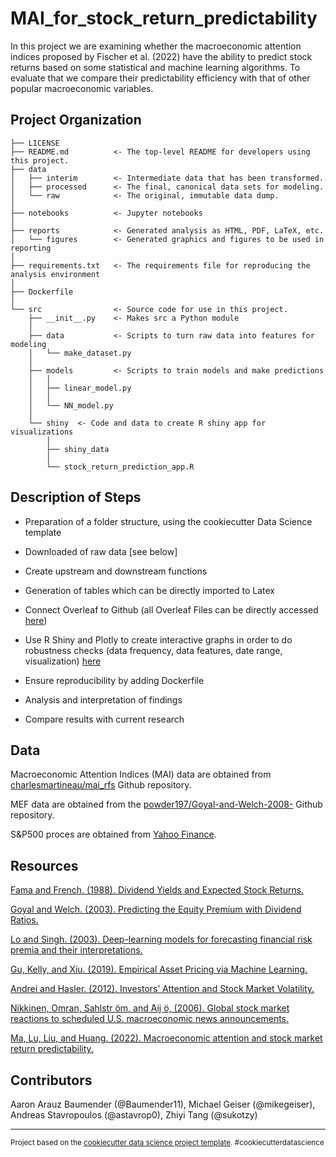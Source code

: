 MAI_for_stock_return_predictability
==============================

In this project we are examining whether the macroeconomic attention indices proposed by Fischer et al. (2022) have the ability to predict stock returns based on some statistical and machine learning algorithms. To evaluate that we compare their predictability efficiency with that of other popular macroeconomic variables.

Project Organization
------------

    ├── LICENSE
    ├── README.md          <- The top-level README for developers using this project.
    ├── data
    │   ├── interim        <- Intermediate data that has been transformed.
    │   ├── processed      <- The final, canonical data sets for modeling.
    │   └── raw            <- The original, immutable data dump.
    │
    ├── notebooks          <- Jupyter notebooks
    │
    ├── reports            <- Generated analysis as HTML, PDF, LaTeX, etc.
    │   └── figures        <- Generated graphics and figures to be used in reporting
    │
    ├── requirements.txt   <- The requirements file for reproducing the analysis environment
    │
    ├── Dockerfile
    │
    └── src                <- Source code for use in this project.
        ├── __init__.py    <- Makes src a Python module
        │
        ├── data           <- Scripts to turn raw data into features for modeling
        │   └── make_dataset.py
        │
        ├── models         <- Scripts to train models and make predictions
        │   │                 
        │   ├── linear_model.py
        │   │
        │   └── NN_model.py
        │
        └── shiny  <- Code and data to create R shiny app for visualizations
            │
            ├── shiny_data
            │
            └── stock_return_prediction_app.R
    
Description of Steps 
------------

- Preparation of  a folder structure, using the cookiecutter Data Science template

- Downloaded of raw data [see below]

- Create upstream and downstream functions

- Generation of tables which can be directly imported to Latex 

- Connect Overleaf to Github (all Overleaf Files can be directly accessed [here](https://www.overleaf.com/read/yqkhbqjwvtbs#b7cd7c))

- Use R Shiny and Plotly to create interactive graphs in order to do robustness checks (data frequency, data features, date range, visualization) [here](https://baumender11.shinyapps.io/Alpha/)

- Ensure reproducibility by adding Dockerfile 

- Analysis and interpretation of findings

- Compare results with current research

Data 
------------

Macroeconomic Attention Indices (MAI) data are obtained from [charlesmartineau/mai_rfs](https://github.com/charlesmartineau/mai_rfs) Github repository.

MEF data are obtained from the [powder197/Goyal-and-Welch-2008-](https://github.com/powder197/Goyal-and-Welch-2008-/tree/master) Github repository.

S&P500 proces are obtained from [Yahoo Finance](https://finance.yahoo.com).
  
Resources
------------

[Fama and French. (1988). Dividend Yields and Expected Stock Returns.](https://www.sciencedirect.com/science/article/pii/0304405X88900207)

[Goyal and Welch. (2003). Predicting the Equity Premium with Dividend Ratios.](https://www.jstor.org/stable/4133989)

[Lo and Singh. (2003). Deep-learning models for forecasting financial risk premia and their interpretations.](https://www.tandfonline.com/doi/full/10.1080/14697688.2023.2203844)

[Gu, Kelly, and Xiu. (2019). Empirical Asset Pricing via Machine Learning.](https://dachxiu.chicagobooth.edu/download/ML.pdf)

[Andrei and Hasler. (2012). Investors’ Attention and Stock Market Volatility.](https://www.epfl.ch/labs/cfi/wp-content/uploads/2018/08/WP757_A2.pdf)

[Nikkinen, Omran, Sahlstr ̈om, and  ̈Aij ̈o, (2006). Global stock market reactions to scheduled U.S. macroeconomic news announcements.](https://www.sciencedirect.com/science/article/pii/S104402830600024X)

[Ma, Lu, Liu, and Huang. (2022). Macroeconomic attention and stock market return predictability.](https://doi.org/10.1016/j.intfin.2022.101603)


Contributors
------------

Aaron Arauz Baumender (@Baumender11), Michael Geiser (@mikegeiser), Andreas Stavropoulos (@astavrop0), Zhiyi Tang (@sukotzy)

--------

<p><small>Project based on the <a target="_blank" href="https://drivendata.github.io/cookiecutter-data-science/">cookiecutter data science project template</a>. #cookiecutterdatascience</small></p>
